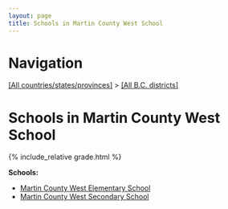 ```yaml
---
layout: page
title: Schools in Martin County West School
---
```

# Navigation

[[All countries/states/provinces]](../..) > [[All B.C. districts]](..)

# Schools in Martin County West School

{% include_relative grade.html %}

**Schools:**

- [Martin County West Elementary School](Martin_County_West_Elementary_School.md)
- [Martin County West Secondary School](Martin_County_West_Secondary_School.md)
